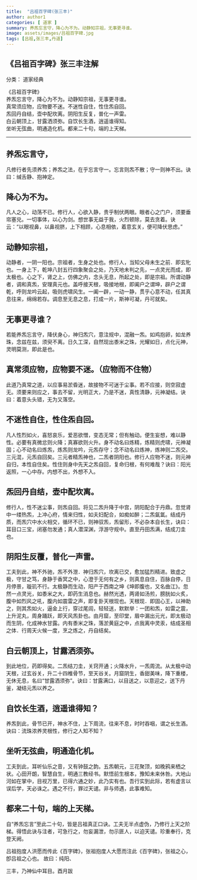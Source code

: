 ```yaml
---
title:  "吕祖百字碑(张三丰)"
author: author1
categories: [ 道家 ]
summary: 养炁忘言守，降心为不为。动静知宗祖，无事更寻谁。
image: assets/images/吕祖百字碑.jpg
tags: [吕祖,张三丰,丹道]
---
```


## 《吕祖百字碑》张三丰注解 

分类： 道家经典

《吕祖百字碑》  
养炁忘言守，降心为不为。动静知宗祖，无事更寻谁。  
真常须应物，应物要不迷。不迷性自住，性住炁自回。  
炁回丹自结，壶中配坎离。阴阳生反复，普化一声雷。   
白云朝顶上，甘露洒须弥。自饮长生酒，逍遥谁得知。  
坐听无弦曲，明通造化机。都来二十句，端的上天梯。  

-----------------------------------------------------------------------------------------
## 养炁忘言守，
凡修行者先须养炁；养炁之法，在乎忘言守一。忘言则炁不散；守一则神不出。诀曰：缄舌静、抱神定。

## 降心为不为。
凡人之心，动荡不已。修行人，心欲入静，贵乎制伏两眼。眼者心之门户，须要垂帘塞兑。一切事体，以心为剑。想世事无益于我，火烈顿除，莫去贪着。诀云：“以眼视鼻，以鼻视脐，上下相顾，心息相依，着意玄关，便可降伏思虑。”

## 动静知宗祖，
动静者，一阴一阳也。宗祖者，生身之处也。修行人，当知父母未生之前．即玄牝也。一身上下，乾坤八封五行四象聚会之处，乃天地未判之先，一点灵光而成，即太极也。心之下，肾之上，仿佛之内，念头无息，所起之处，即是宗祖。所谓动静者，调和真炁，安理真元也。盖呼接天根，吸接地根，即阖户之谓坤，辟户之谓乾，呼则龙吟云起，吸则虎啸风生。一阖一辟，一动一静，贯乎心意不动，任其真息往来，绵绵若存。调息至无息之息，打成一片，斯神可凝，丹可就矣。

## 无事更寻谁？
若能养炁忘言守，降伏身心，神归炁穴，意注规中，混融一炁。如鸡抱卵，如龙养珠，念兹在兹，须臾不离。日久工深，自然现出黍米之珠，光耀如日，点化元神，灵明莫测，即此是也。

## 真常须应物，应物要不迷。（应物而不住物）
此道乃真常之道，以应事易淤昏迷，故接物不可迷于尘事。若不应接，则空寂虚无。须要来则应之，事去不留，光明正大，乃是不迷，真性清静，元神凝结。诀曰：着意头头错，无为又落空。

## 不迷性自住，性住炁自回。
凡人性烈如火，喜怒哀乐，爱恶欲憎，变态无常；但有触动。便生妄想，难以静性。必要有真微忿则火降；真寡欲则火升。身不动名曰炼精，炼精则虎啸，元神凝固；心不动名曰炼炁，炼炁则龙吟，元炁存守；念不动名曰炼神，炼神则二炁交。三元混，元炁自回矣。三元者精炁神也，二炁者阴阳也。修行人应物不迷，则元神自归，本性自住矣。性住则身中先天之炁自回，复命归根，有何难哉？诀曰：阳光返照，一心中存。内想不出，外想不入。

## 炁回丹自结，壶中配坎离。
修行人，性不迷尘事，则炁自回。将见二炁升降于中宫，阴阳配合于丹鼎。忽觉肾中一缕热炁，上冲心府，情来归性，如夫妇配合，如痴如醉；二炁氤氲。结成丹质，而炁穴中水火相交，循环不已，则神驭炁，炁留形，不必杂本自长生，诀曰：耳目口三宝，闭塞勿发通；真人潜深渊，浮游守规中。直至丹田炁满，结成刀圭也。

## 阴阳生反覆，普化一声雷。
工夫到此，神不外驰，炁不外泄．神归炁穴，坎离已交，愈加猛烈精进。致虚之极，守甘之笃，身静于香冥之中，心澄于无何有之乡，则真息自住，百脉自停，日月停景，璇玑不行。太极静而生动，阳产于西南之坤《坤即腹也，又名曲江》。忽然一点灵光，如黍米之大，即药生消息也。赫然光透，两肾如汤煎，膀胱如火炙，腹中如烈风之吼，腹内如震雷之声，即复卦天根现也。天根现．即固心王，以神助之，则其炁如火，逼金上行，穿过尾闾，轻轻送，默默举：一团和炁，如雷之震，上升泥丸，周身踊跃，即天风炁卦也。由月窟，至印堂，眉中漏出元光，即太极动而生阴，化成神水甘露。内有黍米之珠，落淤黄庭之中，点我离中灵汞，结成圣相之体．行周天火候一度，烹之炼之，丹自结矣。

## 白云朝顶上，甘露洒须弥。
到此地位，药即得矣。二炁结刀圭，关窍开通；火降水升，一炁周流。从太极中动天根，过玄谷关，升二十四椎骨节，至天谷关。月窟阴生，香甜美味，降下重楼，无休无息，名曰“甘露洒须弥”。诀曰：甘露满口，以目送之，以意迎之，送下丹釜，凝结元炁以养之。

## 自饮长生酒，逍遥谁得知？
养炁到此，骨节已开，神水不住，上下周流，往来不息，时时吞咽，谓之长生酒。诀曰：流珠浓养灵根性，修行之人知不知？

## 坐听无弦曲，明通造化机。
工夫到此，耳听仙乐之音，又有钟鼓之韵。五炁朝元，三花聚顶，如晚鸦来栖之状。心田开朗，智慧自生，明通三教经书。默悟前生根本，豫知未来休咎。大地山河如在掌中，目视万里，已得六通之妙，此乃实有也。吾行实到此际，若有虚言以误后学，天必诛之。遇之不行，罪过天谴。非与师遇，此事难知。

## 都来二十句，端的上天梯。
自“养炁忘言”至此二十句，皆是吕祖真正口诀。工夫无半点虚伪，乃修行上天之阶梯。得悟此诀与注者，可急行之，勿妄漏泄，勿示匪人，以迫天谴。珍重奉行，克登天阙。

吕祖抱度人洪愿而传此《百字碑》，张祖抱度人大愿而注此《百字碑》，张祖之心，卽吕祖之心也。
故曰：纯阳、

三丰，乃神仙中耳目。酉月跋
